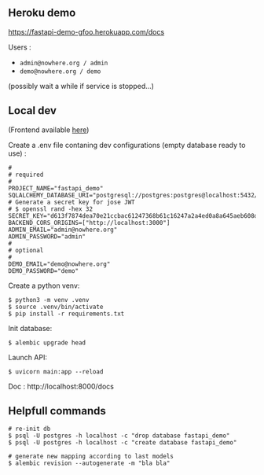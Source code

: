 ## Heroku demo

https://fastapi-demo-gfoo.herokuapp.com/docs

Users :

- `admin@nowhere.org / admin`
- `demo@nowhere.org / demo`

(possibly wait a while if service is stopped...)

## Local dev

(Frontend available [here](https://github.com/gfoo/react-demo))

Create a .env file contaning dev configurations (empty database ready to use) :

```
#
# required
#
PROJECT_NAME="fastapi_demo"
SQLALCHEMY_DATABASE_URI="postgresql://postgres:postgres@localhost:5432/fastapi_demo"
# Generate a secret key for jose JWT
# $ openssl rand -hex 32
SECRET_KEY="d613f7874dea70e21ccbac61247368b61c16247a2a4ed0a8a645aeb608d085e6"
BACKEND_CORS_ORIGINS=["http://localhost:3000"]
ADMIN_EMAIL="admin@nowhere.org"
ADMIN_PASSWORD="admin"
#
# optional
#
DEMO_EMAIL="demo@nowhere.org"
DEMO_PASSWORD="demo"

```

Create a python venv:

```shell
$ python3 -m venv .venv
$ source .venv/bin/activate
$ pip install -r requirements.txt
```

Init database:

```shell
$ alembic upgrade head
```

Launch API:

```shell
$ uvicorn main:app --reload
```

Doc : http://localhost:8000/docs

## Helpfull commands

```
# re-init db
$ psql -U postgres -h localhost -c "drop database fastapi_demo"
$ psql -U postgres -h localhost -c "create database fastapi_demo"

# generate new mapping according to last models
$ alembic revision --autogenerate -m "bla bla"
```
